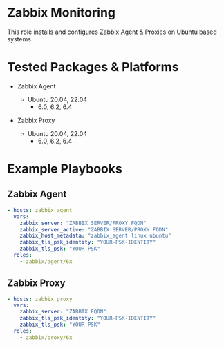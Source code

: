 # Zabbix Monitoring
This role installs and configures Zabbix Agent & Proxies on Ubuntu based systems.

# Tested Packages & Platforms
- Zabbix Agent
    - Ubuntu 20.04, 22.04
        - 6.0, 6.2, 6.4

- Zabbix Proxy
    - Ubuntu 20.04, 22.04
        - 6.0, 6.2, 6.4

# Example Playbooks
## Zabbix Agent
```yaml
- hosts: zabbix_agent
  vars:
    zabbix_server: "ZABBIX SERVER/PROXY FQDN"
    zabbix_server_active: "ZABBIX SERVER/PROXY FQDN"
    zabbix_host_metadata: "zabbix_agent linux ubuntu"
    zabbix_tls_psk_identity: "YOUR-PSK-IDENTITY"
    zabbix_tls_psk: "YOUR-PSK"
  roles:
    - zabbix/agent/6x
```

## Zabbix Proxy
```yaml
- hosts: zabbix_proxy
  vars:
    zabbix_server: "ZABBIX FQDN"
    zabbix_tls_psk_identity: "YOUR-PSK-IDENTITY"
    zabbix_tls_psk: "YOUR-PSK"
  roles:
    - zabbix/proxy/6x
```
